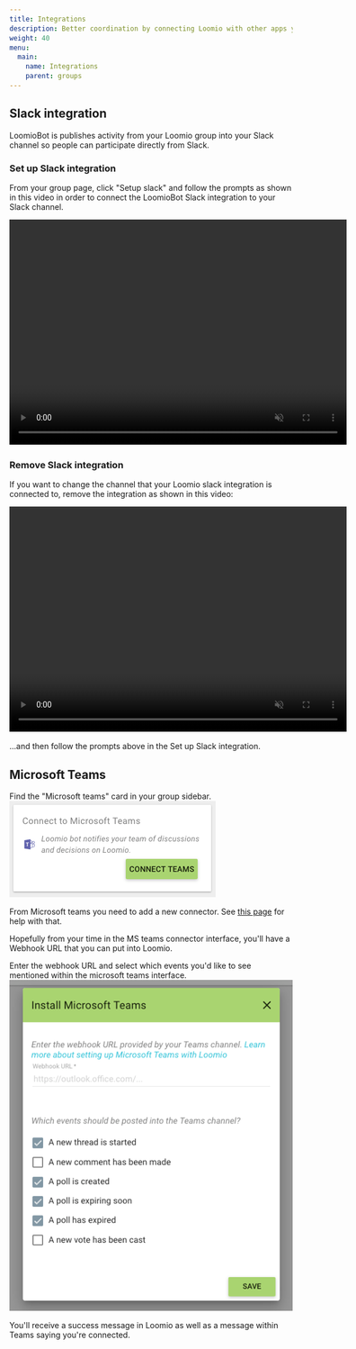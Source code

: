 ```yaml
---
title: Integrations
description: Better coordination by connecting Loomio with other apps you use.
weight: 40
menu:
  main:
    name: Integrations
    parent: groups
---
```


## Slack integration

LoomioBot is publishes activity from your Loomio group into your Slack channel so people can participate directly from Slack.

### Set up Slack integration
From your group page, click "Setup slack" and follow the prompts as shown in this video in order to connect the LoomioBot Slack integration to your Slack channel.

<video width="600" height="400" playsinline muted loop controls>
<source src="setup_slack_integration.mov" type="video/mp4">
</video>

### Remove Slack integration
If you want to change the channel that your Loomio slack integration is connected to, remove the integration as shown in this video:

<video width="600" height="400" playsinline muted loop controls>
<source src="remove_slack_integration.mov" type="video/mp4">
</video>

...and then follow the prompts above in the Set up Slack integration.

## Microsoft Teams

Find the "Microsoft teams" card in your group sidebar.
![](markdown-img-paste-20190125133608957.png)

From Microsoft teams you need to add a new connector. See [this page](https://kb.itglue.com/hc/en-us/articles/115001798191-Setting-up-Microsoft-Teams-webhook-notifications) for help with that.

Hopefully from your time in the MS teams connector interface, you'll have a Webhook URL that you can put into Loomio.

Enter the webhook URL and select which events you'd like to see mentioned within the microsoft teams interface.
![](markdown-img-paste-20190125133709837.png)

You'll receive a success message in Loomio as well as a message within Teams saying you're connected.
